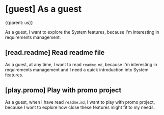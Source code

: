 # [guest] As a guest
{{parent: us}}

As a guest, I want to explore the System features, because I'm interesting in requirements management.

## [read.readme] Read readme file

As a guest, at any time, I want to read `readme.md`, because I'm interesting in requirements management and I need a quick introduction into System features.

## [play.promo] Play with promo project

As a guest, when I have read `readme.md`, I want to play with promo project, because I want to explore how close these features might fit to my needs.
